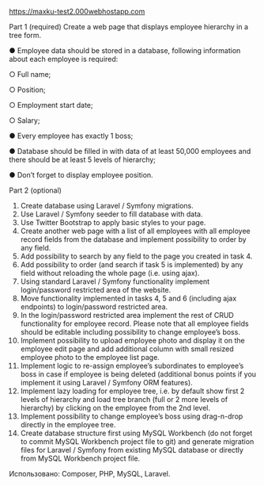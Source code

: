 https://maxku-test2.000webhostapp.com

Part 1 (required)
Create a web page that displays employee hierarchy in a tree form.

● Employee data should be stored in a database, following information about each
employee is required:

○ Full name;

○ Position;

○ Employment start date;

○ Salary;

● Every employee has exactly 1 boss;

● Database should be filled in with data of at least 50,000 employees and there should
be at least 5 levels of hierarchy;

● Don’t forget to display employee position.

Part 2 (optional)

1. Create database using Laravel / Symfony migrations.
2. Use Laravel / Symfony seeder to fill database with data.
3. Use Twitter Bootstrap to apply basic styles to your page.
4. Create another web page with a list of all employees with all employee record fields
from the database and implement possibility to order by any field.
5. Add possibility to search by any field to the page you created in task 4.
6. Add possibility to order (and search if task 5 is implemented) by any field without
reloading the whole page (i.e. using ajax).
7. Using standard Laravel / Symfony functionality implement login/password restricted
area of the website.
8. Move functionality implemented in tasks 4, 5 and 6 (including ajax endpoints) to
login/password restricted area.
9. In the login/password restricted area implement the rest of CRUD functionality for
employee record. Please note that all employee fields should be editable including
possibility to change employee’s boss.
10. Implement possibility to upload employee photo and display it on the employee edit
page and add additional column with small resized employee photo to the
employee list page.
11. Implement logic to re-assign employee’s subordinates to employee’s boss in case if
employee is being deleted (additional bonus points if you implement it using Laravel
/ Symfony ORM features).
12. Implement lazy loading for employee tree, i.e. by default show first 2 levels of
hierarchy and load tree branch (full or 2 more levels of hierarchy) by clicking on the
employee from the 2nd level.
13. Implement possibility to change employee’s boss using drag-n-drop directly in the
employee tree.
14. Create database structure first using MySQL Workbench (do not forget to commit
MySQL Workbench project file to git) and generate migration files for Laravel /
Symfony from existing MySQL database or directly from MySQL Workbench project
file.



Использовано: Composer, PHP, MySQL, Laravel.
